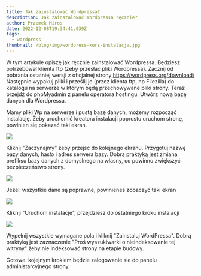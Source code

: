 ```yaml
---
title: Jak zainstalować Wordpressa?
description: Jak zainstalować Wordpressa ręcznie?
author: Przemek Miros
date: 2022-12-08T19:34:41.039Z
tags:
  - wordpress
thumbnail: /blog/img/wordpress-kurs-instalacja.jpg
---
```


W tym artykule opiszę jak ręcznie zainstalować Wordpressa. Będziesz potrzebował klienta ftp (żeby przesłać pliki Wordpressa). Zacznij od pobrania ostatniej wersji z oficjalnej strony <https://wordpress.org/download/>  Następnie wypakuj pliki i prześlij je (przez klienta ftp, np Filezilla) do katalogu na serwerze w którym będą przechowywane pliki strony. Teraz przejdź do phpMyadmin z panelu operatora hostingu. Utwórz nową bazę danych dla Wordpressa. 

Mamy pliki Wp na serwerze i pustą bazę danych, możemy rozpocząć instalację. Żeby uruchomić kreatora instalacji poprostu uruchom stronę, powinien się pokazać taki ekran.

<img src="/blog/img/wordpress-kursy-instalacacja-1.jpg">

 Kliknij "Zaczynajmy" żeby przejść do kolejnego ekranu. Przygotuj nazwę bazy danych, hasło i adres serwera bazy. Dobrą praktyką jest zmiana prefiksu bazy danych z domyslnego na własny, co powinno zwiększyć bezpieczeństwo strony.

<img src="/blog/img/wordpress-kursy-instalacacja-2.jpg">

Jeżeli wszystkie dane są poprawne, powinieneś zobaczyć taki ekran

<img src="/blog/img/wordpress-kursy-instalacacja-3.jpg">

Kliknij "Uruchom instalacje", przejdziesz do ostatniego kroku instalacji

<img src="/blog/img/wordpress-kursy-instalacacja-4.jpg">

Wypełnij wszystkie wymagane pola i kliknij "Zainstaluj WordPressa".  Dobrą praktyką jest zaznaczenie "Proś wyszukiwarki o nieindeksowanie tej witryny" żeby nie indeksować strony na etapie budowy.

Gotowe. kojejnym krokiem będzie zalogowanie sie do panelu administarcyjnego strony.
